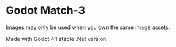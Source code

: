 # Godot Match-3

Images may only be used when you own the same image assets.

Made with Godot 4.1 stable .Net version.